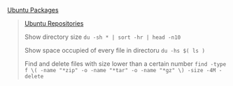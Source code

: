 [Ubuntu Packages](https://www.ubuntuupdates.org/)

> [Ubuntu Repositories](https://ubuntu.pkgs.org/)
>
> Show directory size `du -sh * | sort -hr | head -n10`
>
> Show space occupied of every file in directoru `du -hs $( ls )`
> 
> Find and delete files with size lower than a certain number `find -type f \( -name "*zip" -o -name "*tar" -o -name "*gz" \) -size -4M -delete`

